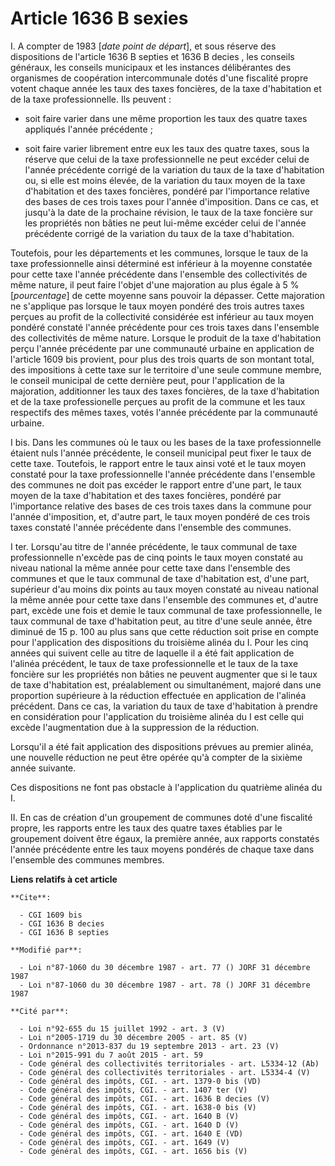 # Article 1636 B sexies

I. A compter de 1983 [*date point de départ*], et sous réserve des dispositions de l'article 1636 B septies et 1636 B
decies , les conseils généraux, les conseils municipaux et les instances délibérantes des organismes de coopération
intercommunale dotés d'une fiscalité propre votent chaque année les taux des taxes foncières, de la taxe d'habitation et de
la taxe professionnelle. Ils peuvent :

- soit faire varier dans une même proportion les taux des quatre taxes appliqués l'année précédente ;

- soit faire varier librement entre eux les taux des quatre taxes, sous la réserve que celui de la taxe professionnelle ne
peut excéder celui de l'année précédente corrigé de la variation du taux de la taxe d'habitation ou, si elle est moins
élevée, de la variation du taux moyen de la taxe d'habitation et des taxes foncières, pondéré par l'importance relative des
bases de ces trois taxes pour l'année d'imposition. Dans ce cas, et jusqu'à la date de la prochaine révision, le taux de la
taxe foncière sur les propriétés non bâties ne peut lui-même excéder celui de l'année précédente corrigé de la variation du
taux de la taxe d'habitation.

Toutefois, pour les départements et les communes, lorsque le taux de la taxe professionnelle ainsi déterminé est inférieur à
la moyenne constatée pour cette taxe l'année précédente dans l'ensemble des collectivités de même nature, il peut faire
l'objet d'une majoration au plus égale à 5 % [*pourcentage*] de cette moyenne sans pouvoir la dépasser. Cette majoration ne
s'applique pas lorsque le taux moyen pondéré des trois autres taxes perçues au profit de la collectivité considérée est
inférieur au taux moyen pondéré constaté l'année précédente pour ces trois taxes dans l'ensemble des collectivités de même
nature. Lorsque le produit de la taxe d'habitation perçu l'année précédente par une communauté urbaine en application de
l'article 1609 bis provient, pour plus des trois quarts de son montant total, des impositions à cette taxe sur le territoire
d'une seule commune membre, le conseil municipal de cette dernière peut, pour l'application de la majoration, additionner les
taux des taxes foncières, de la taxe d'habitation et de la taxe professionelle perçues au profit de la commune et les taux
respectifs des mêmes taxes, votés l'année précédente par la communauté urbaine.

I bis. Dans les communes où le taux ou les bases de la taxe professionnelle étaient nuls l'année précédente, le conseil
municipal peut fixer le taux de cette taxe. Toutefois, le rapport entre le taux ainsi voté et le taux moyen constaté pour la
taxe professionnelle l'année précédente dans l'ensemble des communes ne doit pas excéder le rapport entre d'une part, le taux
moyen de la taxe d'habitation et des taxes foncières, pondéré par l'importance relative des bases de ces trois taxes dans la
commune pour l'année d'imposition, et, d'autre part, le taux moyen pondéré de ces trois taxes constaté l'année précédente
dans l'ensemble des communes.

I ter. Lorsqu'au titre de l'année précédente, le taux communal de taxe professionnelle n'excède pas de cinq points le taux
moyen constaté au niveau national la même année pour cette taxe dans l'ensemble des communes et que le taux communal de taxe
d'habitation est, d'une part, supérieur d'au moins dix points au taux moyen constaté au niveau national la même année pour
cette taxe dans l'ensemble des communes et, d'autre part, excède une fois et demie le taux communal de taxe professionnelle,
le taux communal de taxe d'habitation peut, au titre d'une seule année, être diminué de 15 p. 100 au plus sans que cette
réduction soit prise en compte pour l'application des dispositions du troisième alinéa du I.    Pour les cinq années qui
suivent celle au titre de laquelle il a été fait application de l'alinéa précédent, le taux de taxe professionnelle et le
taux de la taxe foncière sur les propriétés non bâties ne peuvent augmenter que si le taux de taxe d'habitation est,
préalablement ou simultanément, majoré dans une proportion supérieure à la réduction effectuée en application de l'alinéa
précédent. Dans ce cas, la variation du taux de taxe d'habitation à prendre en considération pour l'application du troisième
alinéa du I est celle qui excède l'augmentation due à la suppression de la réduction.

Lorsqu'il a été fait application des dispositions prévues au premier alinéa, une nouvelle réduction ne peut être opérée qu'à
compter de la sixième année suivante.

Ces dispositions ne font pas obstacle à l'application du quatrième alinéa du I.

II. En cas de création d'un groupement de communes doté d'une fiscalité propre, les rapports entre les taux des quatre taxes
établies par le groupement doivent être égaux, la première année, aux rapports constatés l'année précédente entre les taux
moyens pondérés de chaque taxe dans l'ensemble des communes membres.

**Liens relatifs à cet article**

	**Cite**:

	  - CGI 1609 bis
	  - CGI 1636 B decies
	  - CGI 1636 B septies

	**Modifié par**:

	  - Loi n°87-1060 du 30 décembre 1987 - art. 77 () JORF 31 décembre 1987
	  - Loi n°87-1060 du 30 décembre 1987 - art. 78 () JORF 31 décembre 1987

	**Cité par**:

	  - Loi n°92-655 du 15 juillet 1992 - art. 3 (V)
	  - Loi n°2005-1719 du 30 décembre 2005 - art. 85 (V)
	  - Ordonnance n°2013-837 du 19 septembre 2013 - art. 23 (V)
	  - Loi n°2015-991 du 7 août 2015 - art. 59
	  - Code général des collectivités territoriales - art. L5334-12 (Ab)
	  - Code général des collectivités territoriales - art. L5334-4 (V)
	  - Code général des impôts, CGI. - art. 1379-0 bis (VD)
	  - Code général des impôts, CGI. - art. 1407 ter (V)
	  - Code général des impôts, CGI. - art. 1636 B decies (V)
	  - Code général des impôts, CGI. - art. 1638-0 bis (V)
	  - Code général des impôts, CGI. - art. 1640 B (V)
	  - Code général des impôts, CGI. - art. 1640 D (V)
	  - Code général des impôts, CGI. - art. 1640 E (VD)
	  - Code général des impôts, CGI. - art. 1649 (V)
	  - Code général des impôts, CGI. - art. 1656 bis (V)
